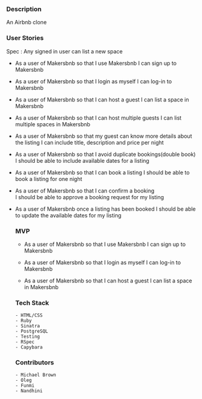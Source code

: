 ### Description
An Airbnb clone

###  User Stories
Spec : Any signed in user can list a new space

- As a user of Makersbnb
  so that I use Makersbnb
  I can sign up to Makersbnb

-  As a user of Makersbnb
  so that I login as myself
  I can log-in to Makersbnb

- As a user of Makersbnb
  so that I can host a guest
  I can list a space in Makersbnb

- As a user of Makersbnb
  so that I can host multiple guests
  I can list multiple spaces in Makersbnb

- As a user of  Makersbnb
  so that my guest can know  more details about the listing
  I can include title, description and price per night

- As a user of Makersbnb
  so that I avoid duplicate bookings(double book)
  I should be able to include available dates for a listing

- As a user of Makersbnb
  so that I can book a listing
  I should be able to book a listing for one night

- As a user of Makersbnb
  so that I can confirm a booking  
  I should be able to approve a booking request for my listing

- As a user of Makersbnb
  once a listing has been booked
  I should be able to update the available dates for my listing

  ### MVP
  - As a user of Makersbnb
    so that I use Makersbnb
    I can sign up to Makersbnb

  -  As a user of Makersbnb
    so that I login as myself
    I can log-in to Makersbnb

  - As a user of Makersbnb
    so that I can host a guest
    I can list a space in Makersbnb

  ### Tech Stack

      - HTML/CSS
      - Ruby
      - Sinatra
      - PostgreSQL
      - Testing
      - RSpec
      - Capybara

  ### Contributors

      - Michael Brown
      - Oleg
      - Funmi
      - Nandhini
